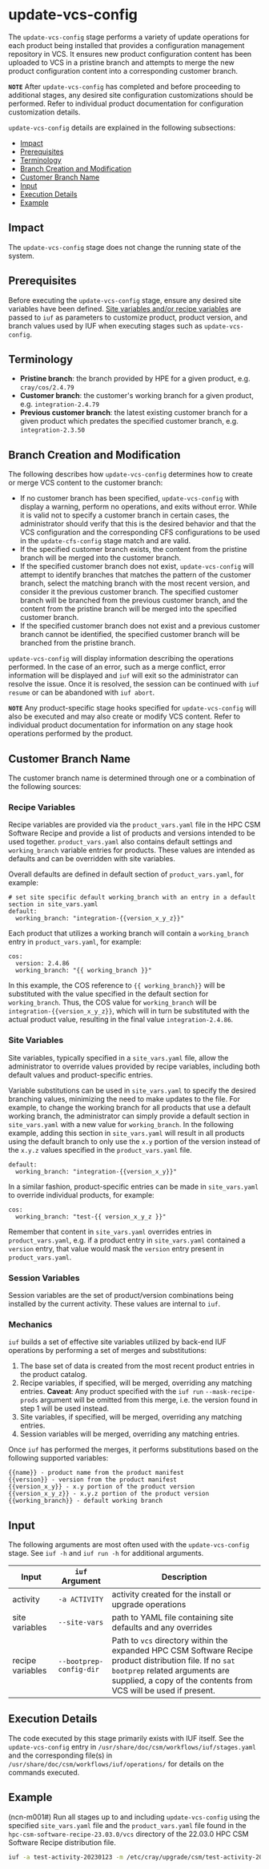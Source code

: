 # update-vcs-config

The `update-vcs-config` stage performs a variety of update operations for each product being installed that provides a configuration management repository in VCS. It ensures new product configuration content has been uploaded to VCS in a pristine branch and attempts to merge the new product configuration content into a corresponding customer branch.

**`NOTE`** After `update-vcs-config` has completed and before proceeding to additional stages, any desired site configuration customizations should be performed. Refer to individual product documentation for configuration customization details.

`update-vcs-config` details are explained in the following subsections:

- [Impact](#impact)
- [Prerequisites](#prerequisites)
- [Terminology](#terminology)
- [Branch Creation and Modification](#branch-creation-and-modification)
- [Customer Branch Name](#customer-branch-name)
- [Input](#input)
- [Execution Details](#execution-details)
- [Example](#example)

## Impact

The `update-vcs-config` stage does not change the running state of the system.

## Prerequisites

Before executing the `update-vcs-config` stage, ensure any desired site variables have been defined. [Site variables and/or recipe variables](../IUF.md#site-and-recipe-variables) are passed to `iuf` as parameters to customize product, product version, and branch values used by IUF when executing stages such as `update-vcs-config`.

## Terminology

- **Pristine branch**: the branch provided by HPE for a given product, e.g. `cray/cos/2.4.79`
- **Customer branch**: the customer's working branch for a given product, e.g. `integration-2.4.79`
- **Previous customer branch**: the latest existing customer branch for a given product which predates the specified customer branch, e.g. `integration-2.3.50`

## Branch Creation and Modification

The following describes how `update-vcs-config` determines how to create or merge VCS content to the customer branch:

- If no customer branch has been specified, `update-vcs-config` with display a warning, perform no operations, and exits without error. While it is valid not to specify a customer branch in certain cases, the administrator should verify that this is the desired behavior and that the VCS configuration and the corresponding CFS configurations to be used in the `update-cfs-config` stage match and are valid.
- If the specified customer branch exists, the content from the pristine branch will be merged into the customer branch.
- If the specified customer branch does not exist, `update-vcs-config` will attempt to identify branches that matches the pattern of the customer branch, select the matching branch with the most recent version, and consider it the previous customer branch. The specified customer branch will be branched from the previous customer branch, and the content from the pristine branch will be merged into the specified customer branch.
- If the specified customer branch does not exist and a previous customer branch cannot be identified, the specified customer branch will be branched from the pristine branch.

`update-vcs-config` will display information describing the operations performed. In the case of an error, such as a merge conflict, error information will be displayed and `iuf` will exit so the administrator can resolve the issue. Once it is resolved, the session can be continued with `iuf resume` or can be abandoned with `iuf abort`.

**`NOTE`** Any product-specific stage hooks specified for `update-vcs-config` will also be executed and may also create or modify VCS content. Refer to individual product documentation for information on any stage hook operations performed by the product.

## Customer Branch Name

The customer branch name is determined through one or a combination of the following sources:

### Recipe Variables

Recipe variables are provided via the `product_vars.yaml` file in the HPC CSM Software Recipe and provide a list of products and versions intended to be used together. `product_vars.yaml` also contains default settings and `working_branch` variable entries for products. These values are intended as defaults and can be overridden with site variables.

Overall defaults are defined in default section of `product_vars.yaml`, for example:

```
# set site specific default working_branch with an entry in a default section in site_vars.yaml
default:
  working_branch: "integration-{{version_x_y_z}}"
```

Each product that utilizes a working branch will contain a `working_branch` entry in `product_vars.yaml`, for example:

```
cos:
  version: 2.4.86
  working_branch: "{{ working_branch }}"
```

In this example, the COS reference to `{{ working_branch}}` will be substituted with the value specified in the default section for `working_branch`. Thus, the COS value for `working_branch` will be `integration-{{version_x_y_z}}`, which will in turn be substituted with the actual product value, resulting in the final value `integration-2.4.86`.

### Site Variables

Site variables, typically specified in a `site_vars.yaml` file, allow the administrator to override values provided by recipe variables, including both default values and product-specific entries.

Variable substitutions can be used in `site_vars.yaml` to specify the desired branching values, minimizing the need to make updates to the file. For example, to change the working branch for all products that use a default working branch, the administrator can simply provide a default section in `site_vars.yaml` with a new value for `working_branch`. In the following example, adding this section in `site_vars.yaml` will result in all products using the default branch to only use the `x.y` portion of the version instead of the `x.y.z` values specified in the `product_vars.yaml` file.

```
default:
  working_branch: "integration-{{version_x_y}}"
```


In a similar fashion, product-specific entries can be made in `site_vars.yaml` to override individual products, for example:

```
cos:
  working_branch: "test-{{ version_x_y_z }}"
```

Remember that content in `site_vars.yaml` overrides entries in `product_vars.yaml`, e.g. if a product entry in `site_vars.yaml` contained a `version` entry, that value would mask the `version` entry present in `product_vars.yaml`.

### Session Variables

Session variables are the set of product/version combinations being installed by the current activity. These values are internal to `iuf`.

### Mechanics

`iuf` builds a set of effective site variables utilized by back-end IUF operations by performing a set of merges and substitutions:

1. The base set of data is created from the most recent product entries in the product catalog.
1. Recipe variables, if specified, will be merged, overriding any matching entries. **Caveat**: Any product specified with the `iuf run` `--mask-recipe-prods` argument will be omitted from this merge, i.e. the version found in step 1 will be used instead.
1. Site variables, if specified, will be merged, overriding any matching entries.
1. Session variables will be merged, overriding any matching entries.

Once `iuf` has performed the merges, it performs substitutions based on the following supported variables:

```
{{name}} - product name from the product manifest
{{version}} - version from the product manifest
{{version_x_y}} - x.y portion of the product version
{{version_x_y_z}} - x.y.z portion of the product version
{{working_branch}} - default working branch
```

## Input

The following arguments are most often used with the `update-vcs-config` stage. See `iuf -h` and `iuf run -h` for additional arguments.

| Input            | `iuf` Argument | Description   |
| ---------------- | -------------- |-------------- |
| activity         | `-a ACTIVITY`  | activity created for the install or upgrade operations |
| site variables   | `--site-vars`  | path to YAML file containing site defaults and any overrides |
| recipe variables | `--bootprep-config-dir` | Path to `vcs` directory within the expanded HPC CSM Software Recipe product distribution file. If no `sat bootprep` related arguments are supplied, a copy of the contents from VCS will be used if present. |

## Execution Details

The code executed by this stage primarily exists with IUF itself. See the `update-vcs-config` entry in `/usr/share/doc/csm/workflows/iuf/stages.yaml` and the corresponding file(s) in `/usr/share/doc/csm/workflows/iuf/operations/` for details on the commands executed.

## Example

(ncn-m001#) Run all stages up to and including `update-vcs-config` using the specified `site_vars.yaml` file and the `product_vars.yaml` file found in the `hpc-csm-software-recipe-23.03.0/vcs` directory of the 22.03.0 HPC CSM Software Recipe distribution file.

```bash
iuf -a test-activity-20230123 -m /etc/cray/upgrade/csm/test-activity-20230123 run --site-vars /etc/cray/upgrade/csm/iuf/site_vars.yaml --bootprep-config-dir /etc/cray/upgrade/csm/test-activity-20230123/hpc-csm-software-recipe-23.03.0/vcs -e update-vcs-config
```
